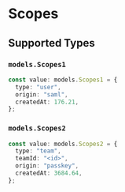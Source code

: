 # Scopes


## Supported Types

### `models.Scopes1`

```typescript
const value: models.Scopes1 = {
  type: "user",
  origin: "saml",
  createdAt: 176.21,
};
```

### `models.Scopes2`

```typescript
const value: models.Scopes2 = {
  type: "team",
  teamId: "<id>",
  origin: "passkey",
  createdAt: 3684.64,
};
```

